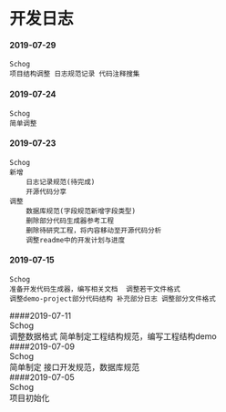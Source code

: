 # 开发日志  
#### 2019-07-29
    Schog
    项目结构调整 日志规范记录 代码注释搜集
#### 2019-07-24
    Schog
    简单调整
#### 2019-07-23
    Schog
    新增 
        日志记录规范(待完成)
        开源代码分享
    调整 
        数据库规范(字段规范新增字段类型) 
        删除部分代码生成器参考工程 
        删除待研究工程，将内容移动至开源代码分析
        调整readme中的开发计划与进度 
#### 2019-07-15
    Schog
    准备开发代码生成器，编写相关文档  调整若干文件格式
    调整demo-project部分代码结构 补充部分日志 调整部分文件格式
####2019-07-11  
    Schog  
    调整数据格式 简单制定工程结构规范，编写工程结构demo  
####2019-07-09  
    Schog  
    简单制定 接口开发规范，数据库规范   
####2019-07-05  
    Schog  
    项目初始化  